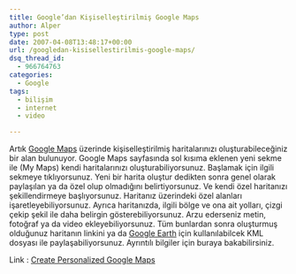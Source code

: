 ```yaml
---
title: Google’dan Kişiselleştirilmiş Google Maps
author: Alper
type: post
date: 2007-04-08T13:48:17+00:00
url: /googledan-kisisellestirilmis-google-maps/
dsq_thread_id:
  - 966764763
categories:
  - Google
tags:
  - bilişim
  - internet
  - video

---
```

Artık [Google Maps][1] üzerinde kişiselleştirilmiş haritalarınızı oluşturabileceğiniz bir alan bulunuyor. Google Maps sayfasında sol kısıma eklenen yeni sekme ile (My Maps) kendi haritalarınızı oluşturabiliyorsunuz. Başlamak için ilgili sekmeye tıklıyorsunuz. Yeni bir harita oluştur dedikten sonra genel olarak paylaşılan ya da özel olup olmadığını belirtiyorsunuz. Ve kendi özel haritanızı şekillendirmeye başlıyorsunuz. Haritanız üzerindeki özel alanları işaretleyebiliyorsunuz. Ayrıca haritanızda, ilgili bölge ve ona ait yolları, çizgi çekip şekil ile daha belirgin gösterebiliyorsunuz. Arzu ederseniz metin, fotoğraf ya da video ekleyebiliyorsunuz. Tüm bunlardan sonra oluşturmuş olduğunuz haritanın linkini ya da [Google Earth][2] için kullanılabilcek KML dosyası ile paylaşabiliyorsunuz. Ayrıntılı bilgiler için buraya bakabilirsiniz.

Link : [Create Personalized Google Maps][3]

 [1]: https://maps.google.com/
 [2]: https://earth.google.com/
 [3]: https://googlesystem.blogspot.com/2007/04/create-personalized-google-maps.html